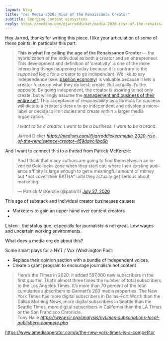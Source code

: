 ```yaml
---
layout: blog
title: "re: Media 2020: Rise of the Renaissance Creator"
subtitle: Emerging content ecosystems
reply: https://medium.com/@jarroddicker/media-2020-rise-of-the-renaissance-creator-459daec4bc6b
---
```


Hey Jarrod, thanks for writing this piece. I like your articulation of some of these points. In particular this part:

<blockquote class="quoteback" darkmode="" data-title="Media%202020%3A%20Rise%20of%20the%20Renaissance%20Creator" data-author="Jarrod Dicker" cite="https://medium.com/@jarroddicker/media-2020-rise-of-the-renaissance-creator-459daec4bc6b">
<p id="826b" class="jk jl bx jm b jn jo jp jq jr js jt ju jv jw jx jy jz ka kb kc gg ap kd" data-selectable-paragraph="">T<strong class="jm kn">his is what I’m calling the</strong> <strong class="jm kn">age of the</strong> <strong class="jm kn">Renaissance Creator </strong>— the hybridization of the individual as both a creator and an entrepreneur. This development and definition of ‘creativity’ is one of the more interesting things happening today because it is contrary to the <em class="ko">supposed </em>logic for a creator to go independent. We like to say independence (see: <a href="https://li-jin.co/2019/10/22/the-passion-economy-and-the-future-of-work/" class="ct dv jg jh ji jj" target="_blank" rel="noopener">passion economy</a>) is valuable because it lets a creator focus on what they do best; create. But actually it’s the opposite. By going independent, the creator is aspiring to not only create, but willingly assume the <a href="https://twitter.com/jarroddicker/status/1283426952909672450?s=20" class="ct dv jg jh ji jj" target="_blank" rel="noopener">management and business of their entire self</a>. This acceptance of responsibility as a formula for success will dictate a creator’s desire to go independent and develop a micro-label or decide to limit duties and create within a larger media organization.</p><p id="38ed" class="jk jl bx jm b jn jo jp jq jr js jt ju jv jw jx jy jz ka kb kc gg ap" data-selectable-paragraph=""><em class="ko">I want to be a creator. I want to be a business. I want to be a brand.</em></p>
<footer>Jarrod Dicker<cite> <a href="https://medium.com/@jarroddicker/media-2020-rise-of-the-renaissance-creator-459daec4bc6b">https://medium.com/@jarroddicker/media-2020-rise-of-the-renaissance-creator-459daec4bc6b</a></cite></footer>
</blockquote><script note="" src="https://cdn.jsdelivr.net/gh/Blogger-Peer-Review/quotebacks@1/quoteback.js"></script>


And I want to connect this to a thread from Patrick McKenzie:

<blockquote class="twitter-tweet" data-conversation="none"><p lang="en" dir="ltr">And I think that many authors are going to find themselves in an inverted Goldilocks zone when they start out, where their existing audience affinity is large enough to get a meaningful amount of money but *not cover their BATNA* until they actually get serious about marketing.</p>&mdash; Patrick McKenzie (@patio11) <a href="https://twitter.com/patio11/status/1287571242556387328?ref_src=twsrc%5Etfw">July 27, 2020</a></blockquote> <script async src="https://platform.twitter.com/widgets.js" charset="utf-8"></script>

This age of substack and individual creator businesses causes:

- Marketers to gain an upper hand over content creators
- 

Listen - the status quo, especially for journalists is not great. Low wages and uncertain working environments.

What does a media org do about this?

Some smart plays for a NYT / Vox /Washington Post:

- Replace their opinion section with a bundle of independent voices.
- Create a grant program to encourage journalism not content



<blockquote class="quoteback" darkmode="" data-title="It%20is%20possible%20to%20compete%20with%20the%20New%20York%20Times.%20Here%E2%80%99s%20how." data-author="Tony Haile" cite="https://www.cjr.org/analysis/nytimes-subscriptions-local-publishers-compete.php">
Here’s the Times in 2020: it added 587,000 new subscribers in the first quarter. That’s almost three times the number of total subscribers to the Los Angeles Times. It’s more than 70 percent of the total cumulative subscribers to Gannett’s 260 media properties. The New York Times has more digital subscribers in Dallas–Fort Worth than the Dallas Morning News, more digital subscribers in Seattle than the Seattle Times, more digital subscribers in California than the LA Times or the San Francisco Chronicle.&nbsp;
<footer>Tony Haile<cite> <a href="https://www.cjr.org/analysis/nytimes-subscriptions-local-publishers-compete.php">https://www.cjr.org/analysis/nytimes-subscriptions-local-publishers-compete.php</a></cite></footer>
</blockquote><script note="" src="https://cdn.jsdelivr.net/gh/Blogger-Peer-Review/quotebacks@1/quoteback.js"></script>

https://www.amediaoperator.com/p/the-new-york-times-is-a-competitor